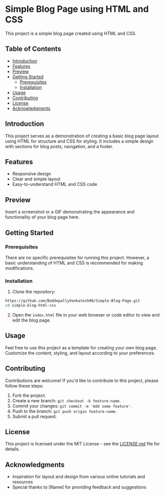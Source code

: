 # Simple Blog Page using HTML and CSS

This project is a simple blog page created using HTML and CSS.

## Table of Contents

- [Introduction](#introduction)
- [Features](#features)
- [Preview](#preview)
- [Getting Started](#getting-started)
  - [Prerequisites](#prerequisites)
  - [Installation](#installation)
- [Usage](#usage)
- [Contributing](#contributing)
- [License](#license)
- [Acknowledgments](#acknowledgments)

## Introduction

This project serves as a demonstration of creating a basic blog page layout using HTML for structure and CSS for styling. It includes a simple design with sections for blog posts, navigation, and a footer.

## Features

- Responsive design
- Clear and simple layout
- Easy-to-understand HTML and CSS code

## Preview

Insert a screenshot or a GIF demonstrating the appearance and functionality of your blog page here.

## Getting Started

### Prerequisites

There are no specific prerequisites for running this project. However, a basic understanding of HTML and CSS is recommended for making modifications.

### Installation

1. Clone the repository:

```bash
https://github.com/BoddepallyVenkatesh06/Simple-Blog-Page.git
cd simple-blog-html-css
```

2. Open the `index.html` file in your web browser or code editor to view and edit the blog page.

## Usage

Feel free to use this project as a template for creating your own blog page. Customize the content, styling, and layout according to your preferences.

## Contributing

Contributions are welcome! If you'd like to contribute to this project, please follow these steps:

1. Fork the project.
2. Create a new branch: `git checkout -b feature-name`.
3. Commit your changes: `git commit -m 'Add some feature'`.
4. Push to the branch: `git push origin feature-name`.
5. Submit a pull request.

## License

This project is licensed under the MIT License - see the [LICENSE.md](LICENSE.md) file for details.

## Acknowledgments

- Inspiration for layout and design from various online tutorials and resources
- Special thanks to [Name] for providing feedback and suggestions
